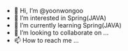 - 👋 Hi, I’m @yoonwongoo
- 👀 I’m interested in Spring(JAVA)
- 🌱 I’m currently learning Spring(JAVA)
- 💞️ I’m looking to collaborate on ...
- 📫 How to reach me ...

<!---
yoonwongoo/yoonwongoo is a ✨ special ✨ repository because its `README.md` (this file) appears on your GitHub profile.
You can click the Preview link to take a look at your changes.
--->
